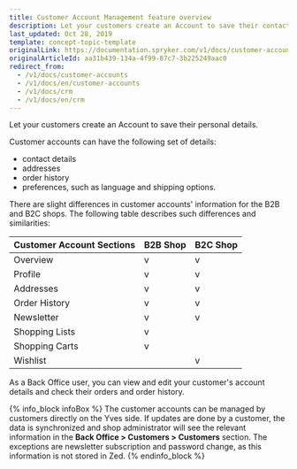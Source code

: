 ```yaml
---
title: Customer Account Management feature overview
description: Let your customers create an Account to save their contact details, addresses, order history and preferences, such as language and shipping options.
last_updated: Oct 28, 2019
template: concept-topic-template
originalLink: https://documentation.spryker.com/v1/docs/customer-accounts
originalArticleId: aa31b439-134a-4f99-87c7-3b225249aac0
redirect_from:
  - /v1/docs/customer-accounts
  - /v1/docs/en/customer-accounts
  - /v1/docs/crm
  - /v1/docs/en/crm
---
```


Let your customers create an Account to save their personal details.

Customer accounts can have the following set of details:

* contact details
* addresses
* order history
*  preferences, such as language and shipping options.

There are slight differences in customer accounts' information for the B2B and B2C shops. The following table describes such differences and similarities:

| Customer Account Sections | B2B Shop | B2C Shop |
| --- | --- | --- |
| Overview | v | v|
| Profile | v | v |
| Addresses | v | v |
| Order History | v | v |
| Newsletter | v | v |
| Shopping Lists | v |  |
| Shopping Carts | v |  |
| Wishlist |  | v |

As a Back Office user, you can view and edit your customer's account details and check their orders and order history.

{% info_block infoBox %}
The customer accounts can be managed by customers directly on the Yves side. If updates are done by a customer, the data is synchronized and shop administrator will see the relevant information in the **Back Office > Customers > Customers** section. The exceptions are newsletter subscription and password change, as this information is not stored in Zed.
{% endinfo_block %}
